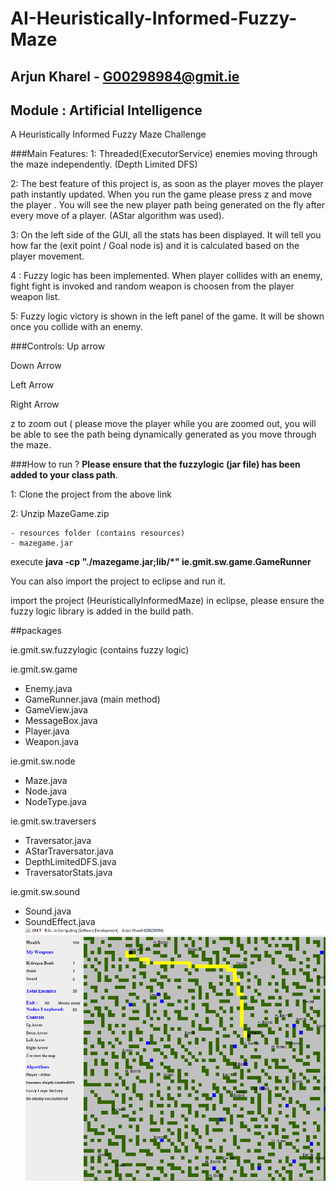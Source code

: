 # AI-Heuristically-Informed-Fuzzy-Maze
## Arjun Kharel - G00298984@gmit.ie
## Module : Artificial Intelligence 
A Heuristically Informed Fuzzy Maze Challenge 



###Main Features: 
1: Threaded(ExecutorService) enemies  moving through the maze independently. (Depth Limited DFS) 

2: The best feature of this project is, as soon as the player moves  the player path instantly updated. When you run the game please press z and move the player . You will see the new player path being generated on the fly after every move of a player.  (AStar algorithm was used).

3: On the left side of the GUI, all the stats has been displayed.  It will tell you how far the (exit point  / Goal node is) and it is calculated based on the player movement.

4 : Fuzzy logic has been implemented. When player collides with an enemy, fight fight is invoked and random weapon is choosen from the player weapon list. 

5: Fuzzy logic victory is shown in the left panel of the game. It will be shown once you collide with an enemy.


###Controls: 
Up arrow

Down Arrow

Left Arrow

Right Arrow

z to zoom out ( please move the player while you are zoomed out, you will be able to see the path being dynamically generated as you move through the maze.

###How to run ?
**Please ensure that the fuzzylogic (jar file) has been added to your class path**.

1: Clone the project from the above link

2: Unzip MazeGame.zip

    - resources folder (contains resources)
    - mazegame.jar
    
execute **java -cp "./mazegame.jar;lib/*" ie.gmit.sw.game.GameRunner**


You can also import the project to eclipse and run it.

import the project (HeuristicallyInformedMaze) in eclipse, please ensure the fuzzy logic library  is added in the build path.

##packages

ie.gmit.sw.fuzzylogic (contains fuzzy logic)

ie.gmit.sw.game

  - Enemy.java
  - GameRunner.java (main method)
  - GameView.java
  - MessageBox.java
  - Player.java
  - Weapon.java


ie.gmit.sw.node
   - Maze.java
   - Node.java
   - NodeType.java
   
ie.gmit.sw.traversers
  - Traversator.java
  - AStarTraversator.java
  - DepthLimitedDFS.java
  - TraversatorStats.java

ie.gmit.sw.sound
  - Sound.java
  - SoundEffect.java
![Alt text](https://github.com/ultimatecodelab/AI-Heuristically-Informed-Fuzzy-Maze/blob/master/maze.PNG "Optional title")
